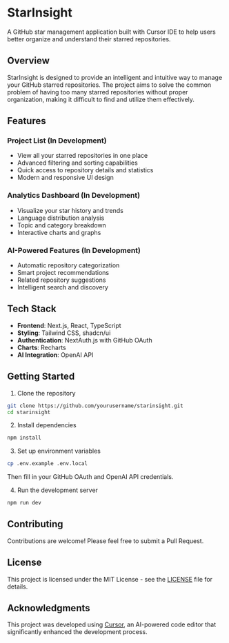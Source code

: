 # StarInsight

A GitHub star management application built with Cursor IDE to help users better organize and understand their starred repositories.

## Overview

StarInsight is designed to provide an intelligent and intuitive way to manage your GitHub starred repositories. The project aims to solve the common problem of having too many starred repositories without proper organization, making it difficult to find and utilize them effectively.


## Features

### Project List (In Development)
- View all your starred repositories in one place
- Advanced filtering and sorting capabilities
- Quick access to repository details and statistics
- Modern and responsive UI design

### Analytics Dashboard (In Development)
- Visualize your star history and trends
- Language distribution analysis
- Topic and category breakdown
- Interactive charts and graphs

### AI-Powered Features (In Development)
- Automatic repository categorization
- Smart project recommendations
- Related repository suggestions
- Intelligent search and discovery

## Tech Stack

- **Frontend**: Next.js, React, TypeScript
- **Styling**: Tailwind CSS, shadcn/ui
- **Authentication**: NextAuth.js with GitHub OAuth
- **Charts**: Recharts
- **AI Integration**: OpenAI API

## Getting Started

1. Clone the repository
```bash
git clone https://github.com/yourusername/starinsight.git
cd starinsight
```

2. Install dependencies
```bash
npm install
```

3. Set up environment variables
```bash
cp .env.example .env.local
```
Then fill in your GitHub OAuth and OpenAI API credentials.

4. Run the development server
```bash
npm run dev
```

## Contributing

Contributions are welcome! Please feel free to submit a Pull Request.

## License

This project is licensed under the MIT License - see the [LICENSE](LICENSE) file for details.

## Acknowledgments

This project was developed using [Cursor](https://cursor.sh), an AI-powered code editor that significantly enhanced the development process. 